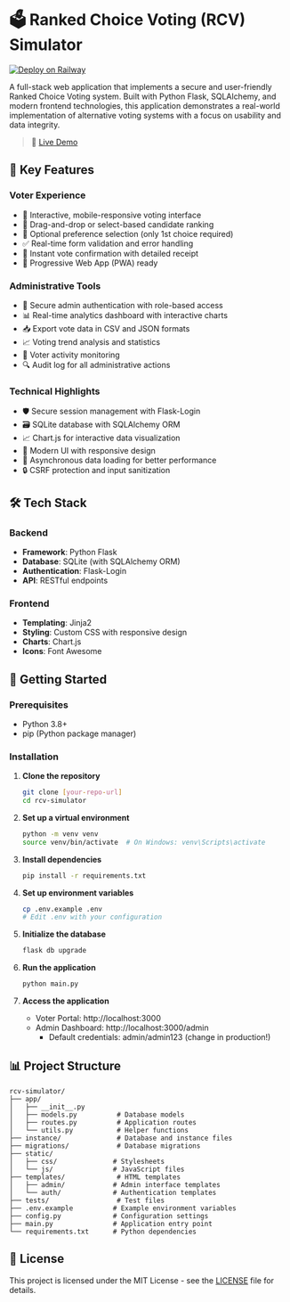 # 🗳️ Ranked Choice Voting (RCV) Simulator

[![Deploy on Railway](https://railway.app/button.svg)](https://web-production-d16ce.up.railway.app/)

A full-stack web application that implements a secure and user-friendly Ranked Choice Voting system. Built with Python Flask, SQLAlchemy, and modern frontend technologies, this application demonstrates a real-world implementation of alternative voting systems with a focus on usability and data integrity.

> 🚀 [Live Demo](https://web-production-d16ce.up.railway.app/)

## 🚀 Key Features

### Voter Experience
- 🌟 Interactive, mobile-responsive voting interface
- 🎯 Drag-and-drop or select-based candidate ranking
- 📝 Optional preference selection (only 1st choice required)
- ✅ Real-time form validation and error handling
- 📨 Instant vote confirmation with detailed receipt
- 📱 Progressive Web App (PWA) ready

### Administrative Tools
- 🔐 Secure admin authentication with role-based access
- 📊 Real-time analytics dashboard with interactive charts
- 📥 Export vote data in CSV and JSON formats
- 📈 Voting trend analysis and statistics
- 👥 Voter activity monitoring
- 🔍 Audit log for all administrative actions

### Technical Highlights
- 🛡️ Secure session management with Flask-Login
- 🗃️ SQLite database with SQLAlchemy ORM
- 📈 Chart.js for interactive data visualization
- 🎨 Modern UI with responsive design
- 🔄 Asynchronous data loading for better performance
- 🔒 CSRF protection and input sanitization

## 🛠️ Tech Stack

### Backend
- **Framework**: Python Flask
- **Database**: SQLite (with SQLAlchemy ORM)
- **Authentication**: Flask-Login
- **API**: RESTful endpoints

### Frontend
- **Templating**: Jinja2
- **Styling**: Custom CSS with responsive design
- **Charts**: Chart.js
- **Icons**: Font Awesome

## 🚀 Getting Started

### Prerequisites
- Python 3.8+
- pip (Python package manager)

### Installation

1. **Clone the repository**
   ```bash
   git clone [your-repo-url]
   cd rcv-simulator
   ```

2. **Set up a virtual environment**
   ```bash
   python -m venv venv
   source venv/bin/activate  # On Windows: venv\Scripts\activate
   ```

3. **Install dependencies**
   ```bash
   pip install -r requirements.txt
   ```

4. **Set up environment variables**
   ```bash
   cp .env.example .env
   # Edit .env with your configuration
   ```

5. **Initialize the database**
   ```bash
   flask db upgrade
   ```

6. **Run the application**
   ```bash
   python main.py
   ```

7. **Access the application**
   - Voter Portal: http://localhost:3000
   - Admin Dashboard: http://localhost:3000/admin
     - Default credentials: admin/admin123 (change in production!)

## 📊 Project Structure

```
rcv-simulator/
├── app/
│   ├── __init__.py
│   ├── models.py          # Database models
│   ├── routes.py          # Application routes
│   └── utils.py           # Helper functions
├── instance/              # Database and instance files
├── migrations/            # Database migrations
├── static/
│   ├── css/              # Stylesheets
│   └── js/               # JavaScript files
├── templates/             # HTML templates
│   ├── admin/            # Admin interface templates
│   └── auth/             # Authentication templates
├── tests/                 # Test files
├── .env.example          # Example environment variables
├── config.py             # Configuration settings
├── main.py               # Application entry point
└── requirements.txt      # Python dependencies
```

## 📄 License

This project is licensed under the MIT License - see the [LICENSE](LICENSE) file for details.

